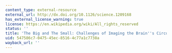 ```yaml
---
content_type: external-resource
external_url: http://dx.doi.org/10.1126/science.1209168
has_external_license_warning: true
license: https://en.wikipedia.org/wiki/All_rights_reserved
status: ''
title: 'The Big and The Small: Challenges of Imaging the Brain''s Circuits'
uid: 547586c7-0475-45ec-8516-4c77a1c7738a
wayback_url: ''
---
```

